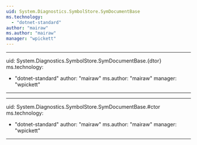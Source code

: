 ```yaml
---
uid: System.Diagnostics.SymbolStore.SymDocumentBase
ms.technology: 
  - "dotnet-standard"
author: "mairaw"
ms.author: "mairaw"
manager: "wpickett"
---
```


---
uid: System.Diagnostics.SymbolStore.SymDocumentBase.{dtor}
ms.technology: 
  - "dotnet-standard"
author: "mairaw"
ms.author: "mairaw"
manager: "wpickett"
---

---
uid: System.Diagnostics.SymbolStore.SymDocumentBase.#ctor
ms.technology: 
  - "dotnet-standard"
author: "mairaw"
ms.author: "mairaw"
manager: "wpickett"
---

